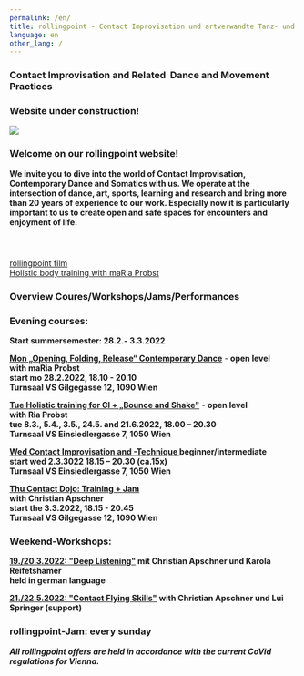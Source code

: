 ```yaml
---
permalink: /en/
title: rollingpoint - Contact Improvisation und artverwandte Tanz- und Bewegungsformen
language: en
other_lang: /
---
```

### Contact Improvisation and Related  Dance and Movement Practices

### **Website under construction!**

![](/assets/uploads/dsc_1901_klein.jpg)

### Welcome on our rollingpoint website!

**We invite you to dive into the world of Contact Improvisation, Contemporary Dance and Somatics with us. We operate at the intersection of dance, art, sports, learning and research and bring more than 20 years of experience to our work. Especially now it is particularly important to us to create open and safe spaces for encounters and enjoyment of life.**

#### &nbsp;

<div class="imglink"><a target="_blank" href="https://www.youtube.com/embed/kp3DqzN1Ldo"><img src="/assets/uploads/video_vorschau_rollingpoint.png" alt="" /><div>rollingpoint film</div></a></div>

<div class="imglink"><a target="_blank" href="https://www.youtube.com/embed/6A5otnVZAg4"><img src="/assets/uploads/video_vorschau_maria.png" alt="" /><div>Holistic body training with maRia Probst</div></a></div>

### Overview Coures/Workshops/Jams/Performances

### Evening courses:

**Start summersemester: 28.2.- 3.3.2022**

**[Mon „Opening, Folding, Release“ Contemporary Dance](/en/kurse#mo)** - **open level**\
**with maRia Probst**  \
**start mo 28.2.2022, 18.10 - 20.10**\
**Turnsaal VS Gilgegasse 12, 1090 Wien**

**[Tue Holistic training for CI + „Bounce and Shake"](/en/kurse#di)** - **open level**\
**with Ria Probst**\
**tue 8.3., 5.4., 3.5., 24.5. and 21.6.2022, 18.00 – 20.30**\
**Turnsaal VS Einsiedlergasse 7, 1050 Wien**

**[Wed Contact Improvisation and -Technique ](/en/kurse#mi)beginner/intermediate**\
**start wed 2.3.3022 18.15 – 20.30 (ca.15x)\
Turnsaal VS Einsiedlergasse 7, 1050 Wien**

**[Thu Contact Dojo: Training + Jam](/en/kurse#do)**\
**with Christian Apschner**\
**start the 3.3.2022, 18.15 - 20.45**\
**Turnsaal VS Gilgegasse 12, 1090 Wien**

### Weekend-Workshops:

**[19./20.3.2022: "Deep Listening"](/en/workshops#deeplistening) mit Christian Apschner und Karola Reifetshamer**\
**held in german language**

**[21./22.5.2022: "Contact Flying Skills"](/en/workshops#flying)** **with Christian Apschner und Lui Springer (support)**

### **rollingpoint-Jam: every sunday**

***All rollingpoint offers are held in accordance with the current CoVid regulations for Vienna.***

&nbsp;